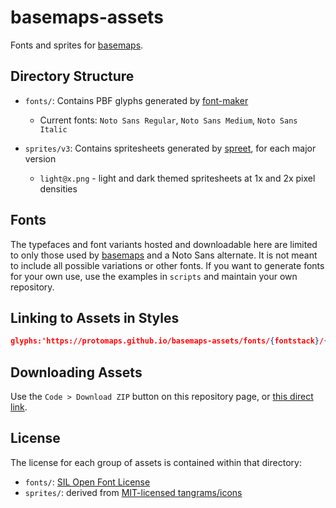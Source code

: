 # basemaps-assets
Fonts and sprites for [basemaps](https://github.com/protomaps/basemaps).

## Directory Structure

* `fonts/`: Contains PBF glyphs generated by [font-maker](https://github.com/maplibre/font-maker)
  * Current fonts: `Noto Sans Regular`, `Noto Sans Medium`, `Noto Sans Italic`

* `sprites/v3`: Contains spritesheets generated by [spreet](https://github.com/flother/spreet), for each major version
  * `light@x.png` - light and dark themed spritesheets at 1x and 2x pixel densities

## Fonts

The typefaces and font variants hosted and downloadable here are limited to only those used by [basemaps](https://github.com/protomaps/basemaps) and a Noto Sans alternate. It is not meant to include all possible variations or other fonts. If you want to generate fonts for your own use, use the examples in `scripts` and maintain your own repository.

## Linking to Assets in Styles

```json
glyphs:'https://protomaps.github.io/basemaps-assets/fonts/{fontstack}/{range}.pbf'
```

## Downloading Assets

Use the `Code > Download ZIP` button on this repository page, or [this direct link](https://github.com/protomaps/basemaps-assets/archive/refs/heads/main.zip).

## License

The license for each group of assets is contained within that directory:

* `fonts/`: [SIL Open Font License](fonts/OFL.txt)
* `sprites/`: derived from [MIT-licensed tangrams/icons](https://github.com/tangrams/icons/blob/master/LICENSE.md)

